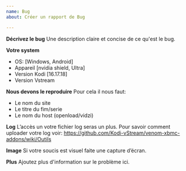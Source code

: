 ```yaml
---
name: Bug
about: Créer un rapport de Bug

---
```


**Décrivez le bug**
Une description claire et concise de ce qu'est le bug.

**Votre system**
 - OS: [Windows, Android]
-  Appareil [nvidia shield, Ultra]
 - Version Kodi  [16.17.18]
- Version Vstream

**Nous devons le reproduire**
Pour cela il nous faut:
- Le nom du site
- Le titre du fim/serie 
- Le nom du host (openload/vidzi)

**Log**
L’accès un votre fichier log seras un plus. Pour savoir comment uploader votre log voir:
https://github.com/Kodi-vStream/venom-xbmc-addons/wiki/Outils

**Image**
Si votre soucis est visuel faite une capture d’écran.

**Plus**
Ajoutez plus d'information sur le problème ici.
